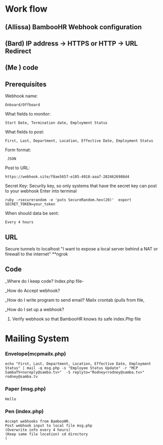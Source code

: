 # Work flow

## (Allissa) BambooHR Webhook configuration
 ## (Bard) IP address -> HTTPS or HTTP -> URL Redirect
## (Me ) code

## Prerequisites
Webhook name: 

    Onboard/Offboard
What fields to monitor:

    Start Date, Termination date, Employment Status
What fields to post:

    First, Last, Department, Location, Effective Date, Employment Status
Form format:

     JSON
Post to URL: 

    https://webhook.site/f8ae5657-e185-4918-aaa7-2824626988d4 

Secret Key:  Security key, so only systems that have the secret key can post to your webhook Enter into terminal
 
    ruby -rsecurerandom -e 'puts SecureRandom.hex(20)'  export SECRET_TOKEN=your_token

When should data be sent: 
 
    Every 4 hours
    
## URL
 Secure tunnels to localhost
 "I want to expose a local server behind a NAT or firewall to the internet"
 **ngrok
 
  
## Code

 _Where do I keep code?
    Index.php file-

_How do Accept webhook?

_How do I write program to send email?
  Mailx crontab (pulls from file, 


_How do I set up a webhook?
1. Verify webhook 
so that BambooHR knows its safe 
  index.Php file

    <?php
    
    if(isset($_REQUEST['hub_challenge'])) {
      $challenge = $_REQUEST['hub_challenge'];
      $token = $_REQUST['hub_verify_token'];
    }
    
    if($token == "myCustomToken123") {
      echo $chalenge; 
    }

# Mailing System
### Envelope(mcpmailx.php)

    echo "First, Last, Department, Location, Effective Date, Employment Status" | mail -q msg.php -s "Employee Status Update" -r "MCP SambaTV<noreply@samba.tv>"  -S replyto="Rodney<rodney@samba.tv>" rodney@samba.tv
    
### Paper (msg.php)

    Hello
    
### Pen (index.php)

    Accept webhooks from BambooHR.
    Post webhook input to local file msg.php
    (Overwrite info every 4 hours)
    (Keep same file location) cd directory
    (
  



